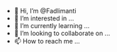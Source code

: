 - 👋 Hi, I’m @Fadlimanti
- 👀 I’m interested in ...
- 🌱 I’m currently learning ...
- 💞️ I’m looking to collaborate on ...
- 📫 How to reach me ...

<!---
Fadlimanti/Fadlimanti is a ✨ special ✨ repository because its `README.md` (this file) appears on your GitHub profile.
You can click the Preview link to take a look at your changes.
--->

